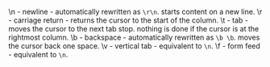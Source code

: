 \n - newline - automatically rewritten as `\r\n`. starts content on a new line.
\r - carriage return - returns the cursor to the start of the column.
\t - tab - moves the cursor to the next tab stop. nothing is done if the cursor is at the rightmost column.
\b - backspace - automatically rewritten as `\b \b`. moves the cursor back one space.
\v - vertical tab - equivalent to `\n`.
\f - form feed - equivalent to `\n`.